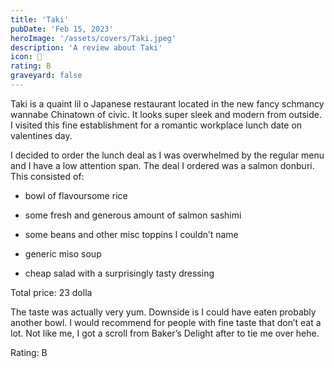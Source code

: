 ```yaml
---
title: 'Taki'
pubDate: 'Feb 15, 2023'
heroImage: '/assets/covers/Taki.jpeg'
description: 'A review about Taki'
icon: 🍣
rating: B
graveyard: false
---
```


T﻿aki is a quaint lil o Japanese restaurant located in the new fancy schmancy wannabe Chinatown of civic. It looks super sleek and modern from outside. I visited this fine establishment for a romantic workplace lunch date on valentines day.

I﻿ decided to order the lunch deal as I was overwhelmed by the regular menu and I have a low attention span. The deal I ordered was a salmon donburi. This consisted of:

- bowl of flavoursome rice

- some fresh and generous amount of salmon sashimi

- some beans and other misc toppins I couldn’t name

- generic miso soup

- cheap salad with a surprisingly tasty dressing

T﻿otal price: 23 dolla

T﻿he taste was actually very yum. Downside is I could have eaten probably another bowl. I would recommend for people with fine taste that don’t eat a lot. Not like me, I got a scroll from Baker’s Delight after to tie me over hehe.

Rating: B
